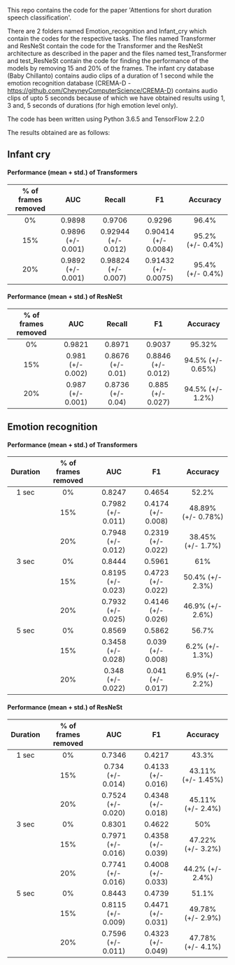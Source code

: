This repo contains the code for the paper 'Attentions for short duration speech classification'. 

There are 2 folders named Emotion_recognition and Infant_cry which contain the codes for the respective tasks. The files named Transformer  and ResNeSt contain the code for the Transformer and the ResNeSt architecture as described in the paper and the files named test_Transformer and test_ResNeSt contain the code for finding the performance of the models by removing 15 and 20% of the frames.
The infant cry database (Baby Chillanto) contains audio clips of a duration of 1 second while the emotion recognition database (CREMA-D - https://github.com/CheyneyComputerScience/CREMA-D) contains audio clips of upto 5 seconds because of which we have obtained results using 1, 3 and, 5 seconds of durations (for high emotion level only).

The code has been written using Python 3.6.5 and TensorFlow 2.2.0

The results obtained are as follows:

## Infant cry

#### Performance (mean + std.) of Transformers

|% of frames removed|AUC|Recall|F1|Accuracy|
|:----:|:---------:|:-:|:----:|:------:|
|0%|0.9898|0.9706|0.9296|96.4%|
|15%|0.9896 (+/- 0.001)|0.92944 (+/- 0.012)|0.90414 (+/- 0.0084)|95.2% (+/- 0.4%)|
|20%|0.9892 (+/- 0.001)|0.98824 (+/- 0.007)|0.91432 (+/- 0.0075)|95.4% (+/- 0.4%)|

#### Performance (mean + std.) of ResNeSt

|% of frames removed|AUC|Recall|F1|Accuracy|
|:----:|:---------:|:-:|:----:|:------:|
|0%|0.9821|0.8971|0.9037|95.32%|
|15%|0.981 (+/- 0.002)|0.8676 (+/- 0.01)|0.8846 (+/- 0.012)|94.5% (+/- 0.65%)|
|20%|0.987 (+/- 0.001)|0.8736 (+/- 0.04)|0.885 (+/- 0.027)|94.5% (+/- 1.2%)|

## Emotion recognition 

#### Performance (mean + std.) of Transformers

|Duration|% of frames removed|AUC|F1|Accuracy|
|:----:|:---------:|:-:|:----:|:------:|
|1 sec|0%|0.8247|0.4654|52.2%|
| |15%|0.7982 (+/- 0.011)|0.4174 (+/- 0.008)|48.89% (+/- 0.78%)
| |20%|0.7948 (+/- 0.012)|0.2319 (+/- 0.022)|38.45% (+/- 1.7%)
|3 sec|0%|0.8444|0.5961|61%|
| |15%|0.8195 (+/- 0.023)|0.4723 (+/- 0.022)|50.4% (+/- 2.3%)
| |20%|0.7932 (+/- 0.025)|0.4146 (+/- 0.026)|46.9% (+/- 2.6%)
|5 sec|0%|0.8569|0.5862|56.7%|
| |15%|0.3458 (+/- 0.028)|0.039 (+/- 0.008)|6.2% (+/- 1.3%)
| |20%|0.348 (+/- 0.022)|0.041 (+/- 0.017)|6.9% (+/- 2.2%)

#### Performance (mean + std.) of ResNeSt

|Duration|% of frames removed|AUC|F1|Accuracy|
|:----:|:---------:|:-:|:----:|:------:|
|1 sec|0%|0.7346|0.4217|43.3%|
| |15%|0.734 (+/- 0.014)|0.4133 (+/- 0.016)|43.11% (+/- 1.45%)
| |20%|0.7524 (+/- 0.020)|0.4348 (+/- 0.018)|45.11% (+/- 2.4%)
|3 sec|0%|0.8301|0.4622|50%|
| |15%|0.7971 (+/- 0.016)|0.4358 (+/- 0.039)|47.22% (+/- 3.2%)
| |20%|0.7741 (+/- 0.016)|0.4008 (+/- 0.033)|44.2% (+/- 2.4%)
|5 sec|0%|0.8443|0.4739|51.1%|
| |15%|0.8115 (+/- 0.009)|0.4471 (+/- 0.031)|49.78% (+/- 2.9%)
| |20%|0.7596 (+/- 0.011)|0.4323 (+/- 0.049)|47.78% (+/- 4.1%)







